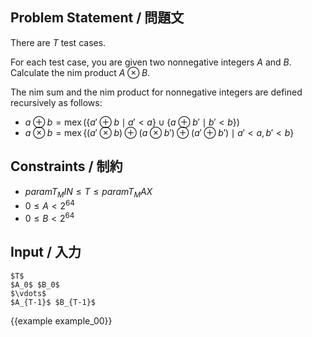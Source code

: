 Problem Statement / 問題文
---------

There are $T$ test cases.

For each test case, you are given two nonnegative integers $A$ and $B$.
Calculate the nim product $A \otimes B$.

The nim sum and the nim product for nonnegative integers are defined recursively as follows:

- $a \oplus b = \operatorname{mex}(\{ a' \oplus b \mid a' < a \} \cup \{ a \oplus b' \mid b' < b \})$
- $a \otimes b = \operatorname{mex}\{ (a' \otimes b) \oplus (a \otimes b') \oplus (a' \oplus b') \mid a' < a, b' < b \}$

Constraints / 制約
---------

- ${{param T_MIN}} \le T \le {{param T_MAX}}$
- $0 \le A < 2^{64}$
- $0 \le B < 2^{64}$

Input / 入力
---------

~~~
$T$
$A_0$ $B_0$
$\vdots$
$A_{T-1}$ $B_{T-1}$
~~~

{{example example_00}}
